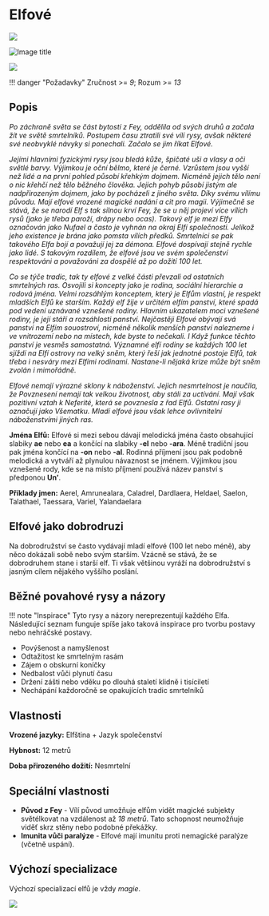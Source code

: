 # Elfové

<img src="/assets/sep_line.png"/>

![Image title](/assets/races/Elf.png)

<img src="/assets/sep_line.png"/>

!!! danger "Požadavky"
    Zručnost >= *9*; Rozum >= *13*

## Popis

*Po záchraně světa se část bytostí z Fey, oddělila od svých druhů a začala žít ve světě smrtelníků. Postupem času ztratili své vílí rysy, avšak některé své neobvyklé návyky si ponechali. Začalo se jim říkat Elfové.*

*Jejími hlavními fyzickými rysy jsou bledá kůže, špičaté uši a vlasy a oči světlé barvy. Výjimkou je oční bělmo, které je černé. Vzrůstem jsou vyšší než lidé a na první pohled působí křehkým dojmem. Nicméně jejich tělo není o nic křehčí než tělo běžného člověka. Jejich pohyb působí jistým ale nadpřirozeným dojmem, jako by pocházeli z jiného světa. Díky svému vílímu původu. Mají elfové vrozené magické nadání a cit pro magii. Výjimečně se stává, že se narodí Elf s tak silnou krví Fey, že se u něj projeví více vílích rysů (jako je třeba paroží, drápy nebo ocas). Takový elf je mezi Elfy označován jako Nufael a často je vyhnán na okraj Elfí společnosti. Jelikož jeho existence je brána jako pomsta vílích předků. Smrtelníci se pak takového Elfa bojí a považují jej za démona. Elfové dospívají stejně rychle jako lidé. S takovým rozdílem, že elfové jsou ve svém společenství respektováni a považováni za dospělé až po dožití 100 let.*

*Co se týče tradic, tak ty elfové z velké části převzali od ostatních smrtelných ras. Osvojili si koncepty jako je rodina, sociální hierarchie a rodová jména. Velmi rozsáhlým konceptem, který je Elfům vlastní, je respekt mladších Elfů ke starším. Každý elf žije v určitém elfím panství, které spadá pod vedení uznávané vznešené rodiny. Hlavním ukazatelem moci vznešené rodiny, je její stáří a rozsáhlosti panství. Nejčastěji Elfové obývají svá panství na Elfím souostroví, nicméně několik menších panství nalezneme i ve vnitrozemí nebo na místech, kde byste to nečekali. I Když funkce těchto panství je vesměs samostatná. Významné elfí rodiny se každých 100 let sjíždí na Elfí ostrovy na velký sněm, který řeší jak jednotné postoje Elfů, tak třeba i nesváry mezi Elfími rodinami. Nastane-li nějaká krize může být sněm zvolán i mimořádně.*

*Elfové nemají výrazné sklony k náboženství. Jejich nesmrtelnost je naučila, že Povznesení nemají tak velkou životnost, aby stáli za uctívání. Mají však pozitivní vztah k Neferité, která se povznesla z řad Elfů. Ostatní rasy ji označují jako Všematku. Mladí elfové jsou však lehce ovlivnitelní náboženstvími jiných ras.*

**Jména Elfů:** Elfové si mezi sebou dávají melodická jména často obsahující slabiky **ae** nebo **ea** a končící na slabiky **-el** nebo **-ara**. Méně tradiční jsou pak jména končící na **-on** nebo **-al**. Rodinná příjmení jsou pak podobně melodická a vytváří až plynulou návaznost se jménem. Výjimkou jsou vznešené rody, kde se na místo příjmení používá název panství s předponou **Un’**.

**Příklady jmen:** Aerel, Amrunealara, Caladrel, Dardlaera, Heldael, Saelon, Talathael, Taessara, Variel, Yalandaelara

## Elfové jako dobrodruzi

Na dobrodružství se často vydávají mladí elfové (100 let nebo méně), aby něco dokázali sobě nebo svým starším. Vzácně se stává, že se dobrodruhem stane i starší elf. Ti však většinou vyráží na dobrodružství s jasným cílem nějakého vyššího poslání. 

## Běžné povahové rysy a názory

!!! note "Inspirace"
    Tyto rysy a názory nereprezentují každého Elfa. Následující seznam funguje spíše jako taková inspirace pro tvorbu postavy nebo nehráčské postavy. 

- Povýšenost a namyšlenost
- Odtažitost ke smrtelným rasám
- Zájem o obskurní koníčky
- Nedbalost vůči plynutí času
- Držení zášti nebo vděku po dlouhá staletí klidně i tisíciletí
- Nechápání každoročně se opakujících tradic smrtelníků

## Vlastnosti

**Vrozené jazyky:** Elfština + Jazyk společenství

**Hybnost:** 12 metrů

**Doba přirozeného dožití:** Nesmrtelní

## Speciální vlastnosti

- **Původ z Fey** - Vílí původ umožňuje elfům vidět magické subjekty světélkovat na vzdálenost až *18 metrů*. Tato schopnost neumožňuje viděť skrz stěny nebo podobné překážky.
- **Imunita vůči paralýze** - Elfové mají imunitu proti nemagické paralýze (včetně uspání).

## Výchozí specializace

Výchozí specializací elfů je vždy *magie*.

<img src="/assets/sep_line.png"/>

